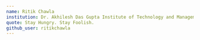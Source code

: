 ```yaml
---
name: Ritik Chawla
institution: Dr. Akhilesh Das Gupta Institute of Technology and Management
quote: Stay Hungry. Stay Foolish.
github_user: ritikchawla
---
```


